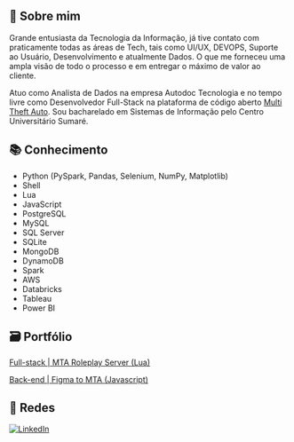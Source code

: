 ## 🌟 Sobre mim
Grande entusiasta da Tecnologia da Informação, já tive contato com praticamente todas as áreas de Tech, tais como UI/UX, DEVOPS, Suporte ao Usuário, Desenvolvimento e atualmente Dados. O que me forneceu uma ampla visão de todo o processo e em entregar o máximo de valor ao cliente.

Atuo como Analista de Dados na empresa Autodoc Tecnologia e no tempo livre como Desenvolvedor Full-Stack na plataforma de código aberto [Multi Theft Auto](https://github.com/multitheftauto/mtasa-blue). Sou bacharelado em Sistemas de Informação pelo Centro Universitário Sumaré.

## 📚 Conhecimento
- Python (PySpark, Pandas, Selenium, NumPy, Matplotlib)
- Shell
- Lua
- JavaScript
- PostgreSQL
- MySQL
- SQL Server
- SQLite
- MongoDB
- DynamoDB
- Spark
- AWS
- Databricks
- Tableau
- Power BI

## 🗃 Portfólio
[Full-stack | MTA Roleplay Server (Lua)](https://github.com/gui-ber/roleplay_mta)

[Back-end | Figma to MTA (Javascript)](https://github.com/gui-ber/figma_to_mta)

## 📱 Redes

[![LinkedIn](https://img.shields.io/badge/linkedin-%230077B5.svg?style=for-the-badge&logo=linkedin&logoColor=white)](https://www.linkedin.com/in/gui-ber)
